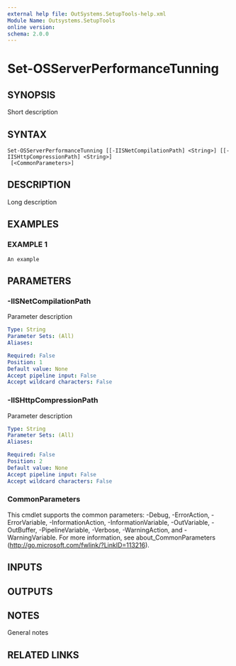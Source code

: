 ```yaml
---
external help file: OutSystems.SetupTools-help.xml
Module Name: Outsystems.SetupTools
online version:
schema: 2.0.0
---
```


# Set-OSServerPerformanceTunning

## SYNOPSIS
Short description

## SYNTAX

```
Set-OSServerPerformanceTunning [[-IISNetCompilationPath] <String>] [[-IISHttpCompressionPath] <String>]
 [<CommonParameters>]
```

## DESCRIPTION
Long description

## EXAMPLES

### EXAMPLE 1
```
An example
```

## PARAMETERS

### -IISNetCompilationPath
Parameter description

```yaml
Type: String
Parameter Sets: (All)
Aliases:

Required: False
Position: 1
Default value: None
Accept pipeline input: False
Accept wildcard characters: False
```

### -IISHttpCompressionPath
Parameter description

```yaml
Type: String
Parameter Sets: (All)
Aliases:

Required: False
Position: 2
Default value: None
Accept pipeline input: False
Accept wildcard characters: False
```

### CommonParameters
This cmdlet supports the common parameters: -Debug, -ErrorAction, -ErrorVariable, -InformationAction, -InformationVariable, -OutVariable, -OutBuffer, -PipelineVariable, -Verbose, -WarningAction, and -WarningVariable.
For more information, see about_CommonParameters (http://go.microsoft.com/fwlink/?LinkID=113216).

## INPUTS

## OUTPUTS

## NOTES
General notes

## RELATED LINKS
